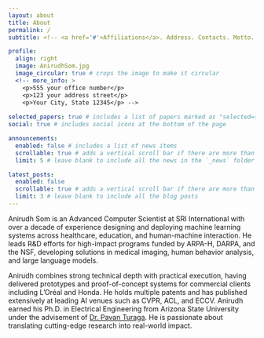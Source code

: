 ```yaml
---
layout: about
title: About
permalink: /
subtitle: <!-- <a href='#'>Affiliations</a>. Address. Contacts. Motto. Etc.-->

profile:
  align: right
  image: AnirudhSom.jpg
  image_circular: true # crops the image to make it circular
  <!-- more_info: >
    <p>555 your office number</p>
    <p>123 your address street</p>
    <p>Your City, State 12345</p> -->
  
selected_papers: true # includes a list of papers marked as "selected={true}"
social: true # includes social icons at the bottom of the page

announcements:
  enabled: false # includes a list of news items
  scrollable: true # adds a vertical scroll bar if there are more than 3 news items
  limit: 5 # leave blank to include all the news in the `_news` folder

latest_posts:
  enabled: false
  scrollable: true # adds a vertical scroll bar if there are more than 3 new posts items
  limit: 3 # leave blank to include all the blog posts
---
```

<!-- Write your biography here. Tell the world about yourself. Link to your favorite [subreddit](http://reddit.com). You can put a picture in, too. The code is already in, just name your picture `prof_pic.jpg` and put it in the `img/` folder.

Put your address / P.O. box / other info right below your picture. You can also disable any of these elements by editing `profile` property of the YAML header of your `_pages/about.md`. Edit `_bibliography/papers.bib` and Jekyll will render your [publications page](/al-folio/publications/) automatically. 

Link to your social media connections, too. This theme is set up to use [Font Awesome icons](https://fontawesome.com/) and [Academicons](https://jpswalsh.github.io/academicons/), like the ones below. Add your Facebook, Twitter, LinkedIn, Google Scholar, or just disable all of them. -->

Anirudh Som is an Advanced Computer Scientist at SRI International with over a decade of experience designing and deploying machine learning systems across healthcare, education, and human-machine interaction. He leads R&D efforts for high-impact programs funded by ARPA-H, DARPA, and the NSF, developing solutions in medical imaging, human behavior analysis, and large language models.

Anirudh combines strong technical depth with practical execution, having delivered prototypes and proof-of-concept systems for commercial clients including L’Oréal and Honda. He holds multiple patents and has published extensively at leading AI venues such as CVPR, ACL, and ECCV. Anirudh earned his Ph.D. in Electrical Engineering from Arizona State University under the advisement of [Dr. Pavan Turaga](https://pavanturaga.com/). He is passionate about translating cutting-edge research into real-world impact.


